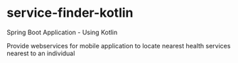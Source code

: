 # service-finder-kotlin

Spring Boot Application - Using Kotlin

Provide webservices for mobile application to locate nearest health services nearest to an individual


